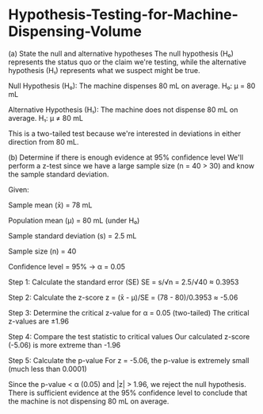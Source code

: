 # Hypothesis-Testing-for-Machine-Dispensing-Volume
(a) State the null and alternative hypotheses
The null hypothesis (H₀) represents the status quo or the claim we're testing, while the alternative hypothesis (H₁) represents what we suspect might be true.

Null Hypothesis (H₀): The machine dispenses 80 mL on average.
H₀: μ = 80 mL

Alternative Hypothesis (H₁): The machine does not dispense 80 mL on average.
H₁: μ ≠ 80 mL

This is a two-tailed test because we're interested in deviations in either direction from 80 mL.

(b) Determine if there is enough evidence at 95% confidence level
We'll perform a z-test since we have a large sample size (n = 40 > 30) and know the sample standard deviation.

Given:

Sample mean (x̄) = 78 mL

Population mean (μ) = 80 mL (under H₀)

Sample standard deviation (s) = 2.5 mL

Sample size (n) = 40

Confidence level = 95% → α = 0.05

Step 1: Calculate the standard error (SE)
SE = s/√n = 2.5/√40 ≈ 0.3953

Step 2: Calculate the z-score
z = (x̄ - μ)/SE = (78 - 80)/0.3953 ≈ -5.06

Step 3: Determine the critical z-value for α = 0.05 (two-tailed)
The critical z-values are ±1.96

Step 4: Compare the test statistic to critical values
Our calculated z-score (-5.06) is more extreme than -1.96

Step 5: Calculate the p-value
For z = -5.06, the p-value is extremely small (much less than 0.0001)

Since the p-value < α (0.05) and |z| > 1.96, we reject the null hypothesis. There is sufficient evidence at the 95% confidence level to conclude that the machine is not dispensing 80 mL on average.
